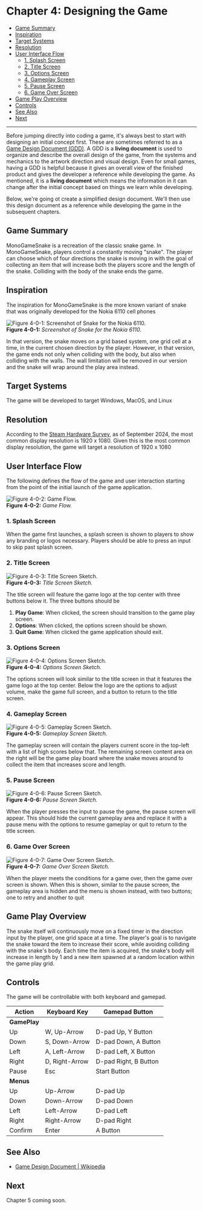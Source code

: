 # Chapter 4: Designing the Game

- [Game Summary](#game-summary)
- [Inspiration](#inspiration)
- [Target Systems](#target-systems)
- [Resolution](#resolution)
- [User Interface Flow](#user-interface-flow)
  - [1. Splash Screen](#1-splash-screen)
  - [2. Title Screen](#2-title-screen)
  - [3. Options Screen](#3-options-screen)
  - [4. Gameplay Screen](#4-gameplay-screen)
  - [5. Pause Screen](#5-pause-screen)
  - [6. Game Over Screen](#6-game-over-screen)
- [Game Play Overview](#game-play-overview)
- [Controls](#controls)
- [See Also](#see-also)
- [Next](#next)

---  

Before jumping directly into coding a game, it's always best to start with designing an initial concept first.  These are sometimes referred to as a [Game Design Document (GDD)](https://en.wikipedia.org/wiki/Game_design_document).  A GDD is a **living document** is used to organize and describe the overall design of the game, from the systems and mechanics to the artwork direction and visual design.  Even for small games, having a GDD is helpful because it gives an overall view of the finished product and gives the developer a reference while developing the game.  As mentioned, it is a **living document** which means the information in it can change after the initial concept based on things we learn while developing.  

Below, we're going ot create a simplified design document.  We'll then use this design document as a reference while developing the game in the subsequent chapters.


## Game Summary
MonoGameSnake is a recreation of the classic snake game.  In MonoGameSnake, players control a constantly moving "snake".  The player can choose which of four directions the snake is moving in with the goal of collecting an item that will increase both the players score and the length of the snake. Colliding with the body of the snake ends the game.

## Inspiration
The inspiration for MonoGameSnake is the more known variant of snake that was originally developed for the Nokia 6110 cell phones


![Figure 4-0-1: Screenshot of Snake for the Nokia 6110.](./images/04-01/Snake-nokia-phone.jpg)  
**Figure 4-0-1:** *Screenshot of Snake for the Nokia 6110.*

In that version, the snake moves on a grid based system, one grid cell at a time, in the current chosen direction by the player.  However, in that version, the game ends not only when colliding with the body, but also when colliding with the walls.  The wall limitation will be removed in our version and the snake will wrap around the play area instead.

## Target Systems
The game will be developed to target Windows, MacOS, and Linux

## Resolution
According to the [Steam Hardware Survey](https://store.steampowered.com/hwsurvey/Steam-Hardware-Software-Survey), as of September 2024, the most common display resolution is 1920 x 1080.  Given this is the most common display resolution, the game will target a resolution of 1920 x 1080

## User Interface Flow
The following defines the flow of the game and user interaction starting from the point of the initial launch of the game application.

![Figure 4-0-2: Game Flow.](./images/04-01/game-flow.png)  
**Figure 4-0-2:** *Game Flow.*

### 1. Splash Screen
When the game first launches, a splash screen is shown to players to show any branding or logos necessary. Players should be able to press an input to skip past splash screen.

### 2. Title Screen

![Figure 4-0-3: Title Screen Sketch.](./images/04-01/title-screen.png)  
**Figure 4-0-3:** *Title Screen Sketch.*

The title screen will feature the game logo at the top center with three buttons below it. The three buttons should be
1. **Play Game**: When clicked, the screen should transition to the game play screen.
2. **Options**: When clicked, the options screen should be shown.
3. **Quit Game**: When clicked the game application should exit.

### 3. Options Screen

![Figure 4-0-4: Options Screen Sketch.](./images/04-01/options-screen.png)  
**Figure 4-0-4:** *Options Screen Sketch.*

The options screen will look similar to the title screen in that it features the game logo at the top center. Below the logo are the options to adjust volume, make the game full screen, and a button to return to the title screen.

### 4. Gameplay Screen

![Figure 4-0-5: Gameplay Screen Sketch.](./images/04-01/gameplay-screen.png)  
**Figure 4-0-5:** *Gameplay Screen Sketch.*

The gameplay screen will contain the players current score in the top-left with a list of high scores below that.  The remaining screen content area on the right will be the game play board where the snake moves around to collect the item that increases score and length.

### 5. Pause Screen

![Figure 4-0-6: Pause Screen Sketch.](./images/04-01/pause-screen.png)  
**Figure 4-0-6:** *Pause Screen Sketch.*

When the player presses the input to pause the game, the pause screen will appear.  This should hide the current gameplay area and replace it with a pause menu with the options to resume gameplay or quit to return to the title screen.

### 6. Game Over Screen

![Figure 4-0-7: Game Over Screen Sketch.](./images/04-01/gameover-screen.png)  
**Figure 4-0-7:** *Game Over Screen Sketch.*

When the player meets the conditions for a game over, then the game over screen is shown. When this is shown, similar to the pause screen, the gameplay area is hidden and the menu is shown instead, with two buttons; one to retry and another to quit

## Game Play Overview
The snake itself will continuously move on a fixed timer in the direction input by the player, one grid space at a time.  The player's goal is to navigate the snake toward the item to increase their score, while avoiding colliding with the snake's body.  Each time the item is acquired, the snake's body will increase in length by 1 and a new item spawned at a random location within the game play grid.

## Controls
The game will be controllable with both keyboard and gamepad.


| Action       | Keyboard Key   | Gamepad Button        |
| ------------ | -------------- | --------------------- |
| **GamePlay** |                |
| Up           | W, Up-Arrow    | D-pad Up, Y Button    |
| Down         | S, Down-Arrow  | D-pad Down, A Button  |
| Left         | A, Left-Arrow  | D-pad Left, X Button  |
| Right        | D, Right-Arrow | D-pad Right, B Button |
| Pause        | Esc            | Start Button          |
| **Menus**    |                |
| Up           | Up-Arrow       | D-pad Up              |
| Down         | Down-Arrow     | D-pad Down            |
| Left         | Left-Arrow     | D-pad Left            |
| Right        | Right-Arrow    | D-pad Right           |
| Confirm      | Enter          | A Button              |


## See Also
- [Game Design Document | Wikipedia](https://en.wikipedia.org/wiki/Game_design_document)
  
## Next
Chapter 5 coming soon.
